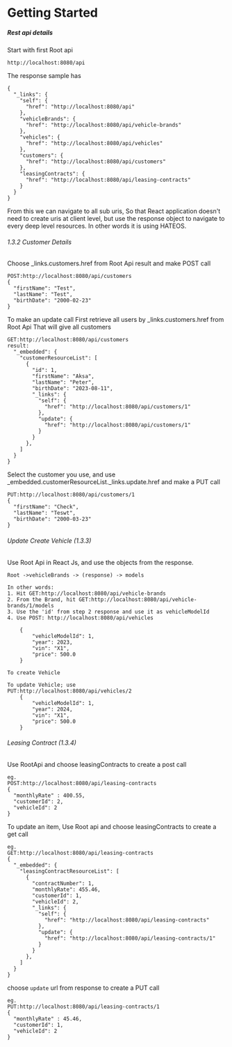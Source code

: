 # Getting Started

##### Rest api details
Start with first Root api
```
http://localhost:8080/api
```

The response sample has
```
{
  "_links": {
    "self": {
      "href": "http://localhost:8080/api"
    },
    "vehicleBrands": {
      "href": "http://localhost:8080/api/vehicle-brands"
    },
    "vehicles": {
      "href": "http://localhost:8080/api/vehicles"
    },
    "customers": {
      "href": "http://localhost:8080/api/customers"
    },
    "leasingContracts": {
      "href": "http://localhost:8080/api/leasing-contracts"
    }
  }
}
```
From this we can navigate to all sub uris, So that React application doesn't need to create uris at client level, but use the response object to navigate to every deep level resources. In other words it is using HATEOS.

###### 1.3.2 Customer Details
Choose _links.customers.href from Root Api result and make POST call

```
POST:http://localhost:8080/api/customers
{
  "firstName": "Test",
  "lastName": "Test",
  "birthDate": "2000-02-23"
}
```
To make an update call
First retrieve all users by _links.customers.href from Root Api
That will give all customers
```
GET:http://localhost:8080/api/customers
result:
  "_embedded": {
    "customerResourceList": [
      {
        "id": 1,
        "firstName": "Aksa",
        "lastName": "Peter",
        "birthDate": "2023-08-11",
        "_links": {
          "self": {
            "href": "http://localhost:8080/api/customers/1"
          },
          "update": {
            "href": "http://localhost:8080/api/customers/1"
          }
        }
      },
    ]
  }
}
```
Select the customer you use, and use _embedded.customerResourceList._links.update.href
and make a PUT call
```
PUT:http://localhost:8080/api/customers/1
{
  "firstName": "Check",
  "lastName": "Teswt",
  "birthDate": "2000-03-23"
}

```


###### Update Create Vehicle (1.3.3)
Use Root Api in React Js, and use the objects from the response.

```
Root ->vehicleBrands -> (response) -> models

In other words:
1. Hit GET:http://localhost:8080/api/vehicle-brands
2. From the Brand, hit GET:http://localhost:8080/api/vehicle-brands/1/models
3. Use the 'id' from step 2 response and use it as vehicleModelId
4. Use POST: http://localhost:8080/api/vehicles
 
    {
        "vehicleModelId": 1,
        "year": 2023,
        "vin": "X1",
        "price": 500.0
    }

To create Vehicle

To update Vehicle; use
PUT:http://localhost:8080/api/vehicles/2
    {
        "vehicleModelId": 1,
        "year": 2024,
        "vin": "X1",
        "price": 500.0
    }

```

###### Leasing Contract (1.3.4)
Use RootApi and choose leasingContracts to create a post call
```
eg. 
POST:http://localhost:8080/api/leasing-contracts
{
  "monthlyRate" : 400.55,
  "customerId": 2,
  "vehicleId": 2
}
```

To update an item, Use Root api and choose leasingContracts to create a get call
```
eg.
GET:http://localhost:8080/api/leasing-contracts
{
  "_embedded": {
    "leasingContractResourceList": [
      {
        "contractNumber": 1,
        "monthlyRate": 455.46,
        "customerId": 1,
        "vehicleId": 2,
        "_links": {
          "self": {
            "href": "http://localhost:8080/api/leasing-contracts"
          },
          "update": {
            "href": "http://localhost:8080/api/leasing-contracts/1"
          }
        }
      },
    ]
  }
}
```
choose `update` url from response to create a PUT call
```
eg.
PUT:http://localhost:8080/api/leasing-contracts/1
{
  "monthlyRate" : 45.46,
  "customerId": 1,
  "vehicleId": 2
}
```

